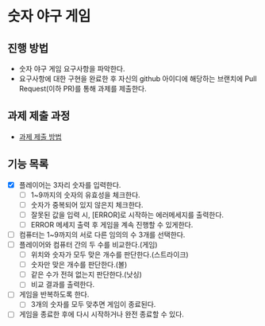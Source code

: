 # 숫자 야구 게임
## 진행 방법
* 숫자 야구 게임 요구사항을 파악한다.
* 요구사항에 대한 구현을 완료한 후 자신의 github 아이디에 해당하는 브랜치에 Pull Request(이하 PR)를 통해 과제를 제출한다.

## 과제 제출 과정
* [과제 제출 방법](https://github.com/next-step/nextstep-docs/tree/master/precourse)

## 기능 목록

- [x] 플레이어는 3자리 숫자를 입력한다.
    - [ ] 1~9까지의 숫자의 유효성을 체크한다.
    - [ ] 숫자가 중복되어 있지 않은지 체크한다.
    - [ ] 잘못된 값을 입력 시, [ERROR]로 시작하는 에러메세지를 출력한다.
    - [ ] ERROR 메세지 출력 후 게임을 계속 진행할 수 있게한다.
- [ ] 컴퓨터는 1~9까지의 서로 다른 임의의 수 3개를 선택한다.
- [ ] 플레이어와 컴퓨터 간의 두 수를 비교한다.(게임)
  - [ ] 위치와 숫자가 모두 맞은 개수를 판단한다.(스트라이크)
  - [ ] 숫자만 맞은 개수를 판단한다.(볼)
  - [ ] 같은 수가 전혀 없는지 판단한다.(낫싱)
  - [ ] 비교 결과를 출력한다.
- [ ] 게임을 반복하도록 한다.
  - [ ] 3개의 숫자를 모두 맞추면 게임이 종료된다.
- [ ] 게임을 종료한 후에 다시 시작하거나 완전 종료할 수 있다.
